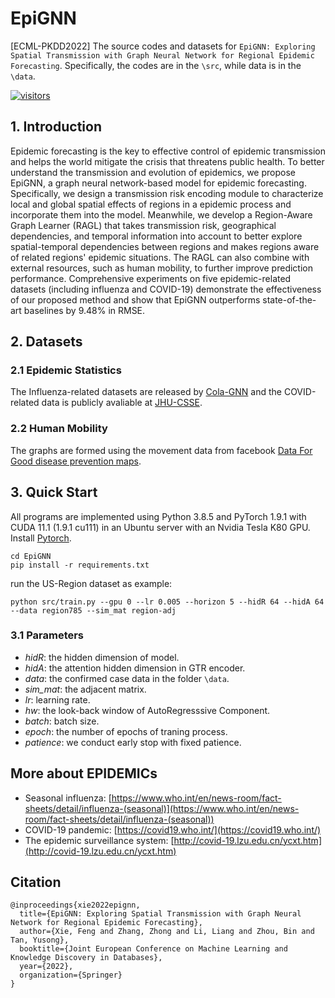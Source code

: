 [visitors-img]: https://visitor-badge.glitch.me/badge?page_id=Xiefeng69.EpiGNN
[repo-url]: https://github.com/Xiefeng69/EpiGNN

# EpiGNN

[ECML-PKDD2022] The source codes and datasets for `EpiGNN: Exploring Spatial Transmission with Graph Neural Network for Regional Epidemic Forecasting`. Specifically, the codes are in the `\src`, while data is in the `\data`.

[![visitors][visitors-img]][repo-url]

## 1. Introduction

Epidemic forecasting is the key to effective control of epidemic transmission and helps the world mitigate the crisis that threatens public health. To better understand the transmission and evolution of epidemics, we propose EpiGNN, a graph neural network-based model for epidemic forecasting. Specifically, we design a transmission risk encoding module to characterize local and global spatial effects of regions in a epidemic process and incorporate them into the model. Meanwhile, we develop a Region-Aware Graph Learner (RAGL) that takes transmission risk, geographical dependencies, and temporal information into account to better explore spatial-temporal dependencies between regions and makes regions aware of related regions' epidemic situations. The RAGL can also combine with external resources, such as human mobility, to further improve prediction performance. Comprehensive experiments on five epidemic-related datasets (including influenza and COVID-19) demonstrate the effectiveness of our proposed method and show that EpiGNN outperforms state-of-the-art baselines by 9.48% in RMSE.

## 2. Datasets
### 2.1 Epidemic Statistics

The Influenza-related datasets are released by [Cola-GNN](https://github.com/amy-deng/colagnn) and the COVID-related data is publicly avaliable at [JHU-CSSE](https://github.com/CSSEGISandData/COVID-19).

### 2.2 Human Mobility

The graphs are formed using the movement data from facebook [Data For Good disease prevention maps](https://dataforgood.fb.com/docs/covid19/).

## 3. Quick Start

All programs are implemented using Python 3.8.5 and PyTorch 1.9.1 with CUDA 11.1 (1.9.1 cu111) in an Ubuntu server with an Nvidia Tesla K80 GPU. Install [Pytorch](https://pytorch.org/get-started/locally/).

```shell
cd EpiGNN
pip install -r requirements.txt
```

run the US-Region dataset as example:
```shell
python src/train.py --gpu 0 --lr 0.005 --horizon 5 --hidR 64 --hidA 64 --data region785 --sim_mat region-adj
```

### 3.1 Parameters

+ *hidR*: the hidden dimension of model.
+ *hidA*: the attention hidden dimension in GTR encoder.
+ *data*: the confirmed case data in the folder `\data`.
+ *sim_mat*: the adjacent matrix.
+ *lr*: learning rate.
+ *hw*: the look-back window of AutoRegresssive Component.
+ *batch*: batch size.
+ *epoch*: the number of epochs of traning process.
+ *patience*: we conduct early stop with fixed patience.

## More about EPIDEMICs

+ Seasonal influenza: [https://www.who.int/en/news-room/fact-sheets/detail/influenza-(seasonal)](https://www.who.int/en/news-room/fact-sheets/detail/influenza-(seasonal))
+ COVID-19 pandemic: [https://covid19.who.int/](https://covid19.who.int/)
+ The epidemic surveillance system: [http://covid-19.lzu.edu.cn/ycxt.htm](http://covid-19.lzu.edu.cn/ycxt.htm)

## Citation

```
@inproceedings{xie2022epignn,
  title={EpiGNN: Exploring Spatial Transmission with Graph Neural Network for Regional Epidemic Forecasting},
  author={Xie, Feng and Zhang, Zhong and Li, Liang and Zhou, Bin and Tan, Yusong},
  booktitle={Joint European Conference on Machine Learning and Knowledge Discovery in Databases},
  year={2022},
  organization={Springer}
}
```
